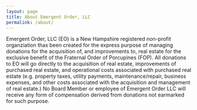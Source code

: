 ```yaml
---
layout: page
title: About Emergent Order, LLC
permalink: /about/
---
```


Emergent Order, LLC (EO) is a New Hampshire registered non-profit organziation thas been created for the express purpose of managing donations for the acquisition of, and improvements to, real estate for the exclusive benefit of the Fraternal Order of Porcupines (FOP). All donations to EO will go directly to the acquisition of real estate, improvements of purchased real estate, and operational costs associated with purchased real estate (e.g. property taxes, utility payments, maintenance/repair, business expenses, and other costs associated with the acquisition and management of real estate.) No Board Member or employee of Emergent Order LLC will receive any form of compensation derived from donations not earmarked for such purpose.
